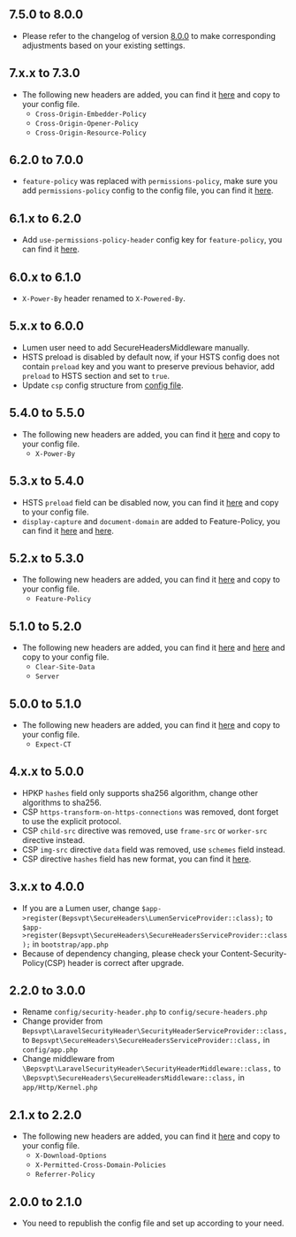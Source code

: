 ## 7.5.0 to 8.0.0

- Please refer to the changelog of version [8.0.0](https://github.com/bepsvpt/secure-headers/blob/8.0.0/CHANGELOG.md#8x) to make corresponding adjustments based on your existing settings.

## 7.x.x to 7.3.0

- The following new headers are added, you can find it [here](https://github.com/bepsvpt/secure-headers/blob/7.3.0/config/secure-headers.php#L89-L114) and copy to your config file.
  - `Cross-Origin-Embedder-Policy`
  - `Cross-Origin-Opener-Policy`
  - `Cross-Origin-Resource-Policy`

## 6.2.0 to 7.0.0

- `feature-policy` was replaced with `permissions-policy`, make sure you add `permissions-policy` config to the config file, you can find it [here](https://github.com/bepsvpt/secure-headers/blob/7.0.0/config/secure-headers.php#L139-L433).

## 6.1.x to 6.2.0

- Add `use-permissions-policy-header` config key for `feature-policy`, you can find it [here](https://github.com/bepsvpt/secure-headers/blob/6.2.0/config/secure-headers.php#L148-L159).

## 6.0.x to 6.1.0

- `X-Power-By` header renamed to `X-Powered-By`.

## 5.x.x to 6.0.0

- Lumen user need to add SecureHeadersMiddleware manually.
- HSTS preload is disabled by default now, if your HSTS config does not contain `preload` key and you want to preserve previous behavior, add `preload` to HSTS section and set to `true`.
- Update `csp` config structure from [config file](https://github.com/bepsvpt/secure-headers/blob/6.0.0/config/secure-headers.php).

## 5.4.0 to 5.5.0

- The following new headers are added, you can find it [here](https://github.com/bepsvpt/secure-headers/blob/5.5.0/config/secure-headers.php#L55-L61) and copy to your config file.
  - `X-Power-By`

## 5.3.x to 5.4.0

- HSTS `preload` field can be disabled now, you can find it [here](https://github.com/bepsvpt/secure-headers/blob/5.4.0/config/secure-headers.php#L111) and copy to your config file.
- `display-capture` and `document-domain` are added to Feature-Policy, you can find it [here](https://github.com/bepsvpt/secure-headers/blob/5.4.0/config/secure-headers.php#L226-L238) and [here](https://github.com/bepsvpt/secure-headers/blob/5.4.0/config/secure-headers.php#L240-L252).

## 5.2.x to 5.3.0

- The following new headers are added, you can find it [here](https://github.com/bepsvpt/secure-headers/blob/5.3.0/config/secure-headers.php#L150-L335) and copy to your config file.
  - `Feature-Policy`

## 5.1.0 to 5.2.0

- The following new headers are added, you can find it [here](https://github.com/bepsvpt/secure-headers/blob/5.2.0/config/secure-headers.php#L5-L13) and [here](https://github.com/bepsvpt/secure-headers/blob/5.2.0/config/secure-headers.php#L76-L94) and copy to your config file.
  - `Clear-Site-Data`
  - `Server`

## 5.0.0 to 5.1.0

- The following new headers are added, you can find it [here](https://github.com/bepsvpt/secure-headers/blob/5.1.0/config/secure-headers.php#L82-L96) and copy to your config file.
  - `Expect-CT`

## 4.x.x to 5.0.0

- HPKP `hashes` field only supports sha256 algorithm, change other algorithms to sha256.
- CSP `https-transform-on-https-connections` was removed, dont forget to use the explicit protocol.
- CSP `child-src` directive was removed, use `frame-src` or `worker-src` directive instead.
- CSP `img-src` directive `data` field was removed, use `schemes` field instead.
- CSP directive `hashes` field has new format, you can find it [here](https://github.com/bepsvpt/secure-headers/blob/5.0.0/config/secure-headers.php#L137-L141).

## 3.x.x to 4.0.0

- If you are a Lumen user, change `$app->register(Bepsvpt\SecureHeaders\LumenServiceProvider::class);` to `$app->register(Bepsvpt\SecureHeaders\SecureHeadersServiceProvider::class);` in `bootstrap/app.php`
- Because of dependency changing, please check your Content-Security-Policy(CSP) header is correct after upgrade.

## 2.2.0 to 3.0.0

- Rename `config/security-header.php` to `config/secure-headers.php`
- Change provider from `Bepsvpt\LaravelSecurityHeader\SecurityHeaderServiceProvider::class,` to `Bepsvpt\SecureHeaders\SecureHeadersServiceProvider::class,` in `config/app.php`
- Change middleware from `\Bepsvpt\LaravelSecurityHeader\SecurityHeaderMiddleware::class,` to `\Bepsvpt\SecureHeaders\SecureHeadersMiddleware::class,` in `app/Http/Kernel.php`

## 2.1.x to 2.2.0

- The following new headers are added, you can find it [here](https://github.com/bepsvpt/secure-headers/blob/2.2.0/config/security-header.php) and copy to your config file.
  - `X-Download-Options`
  - `X-Permitted-Cross-Domain-Policies`
  - `Referrer-Policy`

## 2.0.0 to 2.1.0

- You need to republish the config file and set up according to your need.

